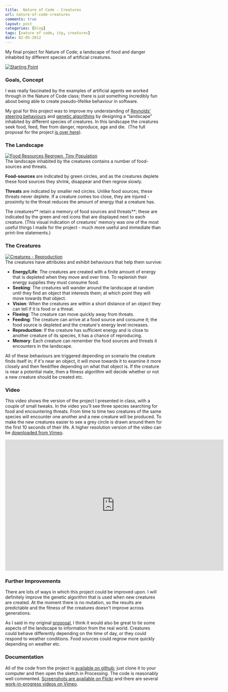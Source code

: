 ```yaml
---
title:  Nature of Code - Creatures
url: nature-of-code-creatures
comments: true
layout: post
categories: [blog]
tags: [nature of code, itp, creatures]
date: 02-05-2012
---
```

<p class="intro">My final project for Nature of Code; a landscape of food and danger inhabited by different species of artificial creatures. </p>
<a href="http://www.flickr.com/photos/paulmmay/6967228282/" title="Starting Point by paulmmay, on Flickr"><img src="http://farm8.staticflickr.com/7111/6967228282_5743d1a1a8_c.jpg" class="photo" alt="Starting Point"></a>

### Goals, Concept
I was really fascinated by the examples of artificial agents we worked through in the Nature of Code class; there is just something incredibly fun about being able to create pseudo-lifelike behaviour in software. 

My goal for this project was to improve my understanding of <a href="http://www.red3d.com/cwr/steer/" title="Reynolds' steering behaviours">Reynolds' steering behaviours</a> and <a href="http://www.shiffman.net/teaching/nature/ga/" title="genetic algorithms">genetic algorithms</a> by designing a &#8220;landscape&#8221; inhabited by different species of creatures. In this landscape the creatures seek food, feed, flee from danger, reproduce, age and die.&nbsp; (The full proposal for the project <a href="http://paulmay.org/blog/nature-of-code-final-project-proposal/" title="is over here">is over here</a>).

### The Landscape
<a href="http://www.flickr.com/photos/paulmmay/7113306833/" title="Food Resources Regrown, Tiny Population by paulmmay, on Flickr"><img src="http://farm8.staticflickr.com/7228/7113306833_c63757d3d1_c.jpg" class="photo" alt="Food Resources Regrown, Tiny Population"></a><br />
The landscape inhabited by the creatures contains a number of food-sources and threats. 

**Food-sources** are indicated by green circles, and as the creatures deplete these food sources they shrink, disappear and then regrow slowly. 

**Threats** are indicated by smaller red circles. Unlike food sources, these threats never deplete. If a creature comes too close, they are injured - proximity to the threat reduces the amount of energy that a creature has. 

The creatures** retain a memory of food sources and threats**; these are indicated by the green and red icons that are displayed next to each creature. (This visual indication of creatures' memory was one of the most useful things I made for the project - much more useful and immediate than print-line statements.)

### The Creatures
<a href="http://www.flickr.com/photos/paulmmay/6987651766/" title="Creatures - Reproduction by paulmmay, on Flickr"><img src="http://farm9.staticflickr.com/8156/6987651766_9d08fd7449_c.jpg" class="photo" alt="Creatures - Reproduction"></a><br />
The creatures have attributes and exhibit behaviours that help them survive:

* **Energy/Life**: The creatures are created with a finite amount of energy that is depleted when they move and over time. To replenish their energy supplies they must consume food. 
* **Seeking**: The creatures will wander around the landscape at random until they find an object that interests them; at which point they will move towards that object.
* **Vision**: When the creatures are within a short distance of an object they can tell if it is food or a threat.
* **Fleeing**: The creature can move quickly away from threats.
* **Feeding**: The creature can arrive at a food source and consume it; the food source is depleted and the creature's energy level increases.
* **Reproduction**: If the creature has sufficient energy and is close to another creature of its species, it has a chance of reproducing.
* **Memory**: Each creature can remember the food sources and threats it encounters in the landscape.

All of these behaviours are triggered depending on scenario the creature finds itself in; if it's near an object, it will move towards it to examine it more closely and then feed/flee depending on what that object is. If the creature is near a potential mate, then a fitness algorithm will decide whether or not a new creature should be created etc.

### Video
This video shows the version of the project I presented in class, with a couple of small tweaks. In the video you'll see three species searching for food and encountering threats. From time to time two creatures of the same species will encounter one another and a new creature will be produced. To make the new creatures easier to see a grey circle is drawn around them for the first 10 seconds of their life. A higher resolution version of the video can be <a href="https://vimeo.com/41397044" title="downloaded from Vimeo">downloaded from Vimeo</a>.

<iframe src="http://player.vimeo.com/video/41397044?color=f0d000" class="photo" width="700" height="420" frameborder="0" webkitAllowFullScreen mozallowfullscreen allowFullScreen> </iframe>

### Further Improvements
There are lots of ways in which this project could be improved upon. I will definitely improve the genetic algorithm that is used when new creatures are created. At the moment there is no mutation, so the results are predictable and the fitness of the creatures doesn't improve across generations. 

As I said in my original <a href="http://paulmay.org/blog/nature-of-code-final-project-proposal/" title="proposal">proposal</a>, I think it would also be great to tie some aspects of the landscape to information from the real world. Creatures could behave differently depending on the time of day, or they could respond to weather conditions. Food sources could regrow more quickly depending on weather etc. 

### Documentation
All of the code from the project is <a href="https://github.com/paulmmay/Nature-of-Code" title="available on github">available on github</a>; just clone it to your computer and then open the sketch in Processing. The code is reasonably well commented. <a href="http://www.flickr.com/photos/paulmmay/sets/72157629123328271/" title="Screenshots are available on Flickr">Screenshots are available on Flickr</a> and there are several <a href="https://vimeo.com/album/1923090" title="work-in-progress videos on Vimeo">work-in-progress videos on Vimeo</a>. 

